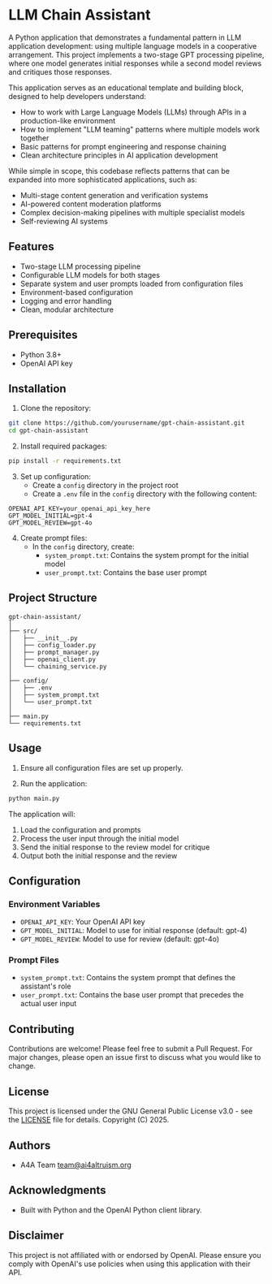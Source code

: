 # LLM Chain Assistant

A Python application that demonstrates a fundamental pattern in LLM application development: using multiple language models in a cooperative arrangement. This project implements a two-stage GPT processing pipeline, where one model generates initial responses while a second model reviews and critiques those responses.

This application serves as an educational template and building block, designed to help developers understand:

- How to work with Large Language Models (LLMs) through APIs in a production-like environment
- How to implement "LLM teaming" patterns where multiple models work together
- Basic patterns for prompt engineering and response chaining
- Clean architecture principles in AI application development

While simple in scope, this codebase reflects patterns that can be expanded into more sophisticated applications, such as:

- Multi-stage content generation and verification systems
- AI-powered content moderation platforms
- Complex decision-making pipelines with multiple specialist models
- Self-reviewing AI systems

## Features

- Two-stage LLM processing pipeline
- Configurable LLM models for both stages
- Separate system and user prompts loaded from configuration files
- Environment-based configuration
- Logging and error handling
- Clean, modular architecture

## Prerequisites

- Python 3.8+
- OpenAI API key

## Installation

1. Clone the repository:
```bash
git clone https://github.com/yourusername/gpt-chain-assistant.git
cd gpt-chain-assistant
```

2. Install required packages:
```bash
pip install -r requirements.txt
```

3. Set up configuration:
   - Create a `config` directory in the project root
   - Create a `.env` file in the `config` directory with the following content:
```
OPENAI_API_KEY=your_openai_api_key_here
GPT_MODEL_INITIAL=gpt-4
GPT_MODEL_REVIEW=gpt-4o
```

4. Create prompt files:
   - In the `config` directory, create:
     - `system_prompt.txt`: Contains the system prompt for the initial model
     - `user_prompt.txt`: Contains the base user prompt

## Project Structure

```
gpt-chain-assistant/
│
├── src/
│   ├── __init__.py
│   ├── config_loader.py
│   ├── prompt_manager.py
│   ├── openai_client.py
│   └── chaining_service.py
│
├── config/
│   ├── .env
│   ├── system_prompt.txt
│   └── user_prompt.txt
│
├── main.py
└── requirements.txt
```

## Usage

1. Ensure all configuration files are set up properly.

2. Run the application:
```bash
python main.py
```

The application will:
1. Load the configuration and prompts
2. Process the user input through the initial model
3. Send the initial response to the review model for critique
4. Output both the initial response and the review

## Configuration

### Environment Variables

- `OPENAI_API_KEY`: Your OpenAI API key
- `GPT_MODEL_INITIAL`: Model to use for initial response (default: gpt-4)
- `GPT_MODEL_REVIEW`: Model to use for review (default: gpt-4o)

### Prompt Files

- `system_prompt.txt`: Contains the system prompt that defines the assistant's role
- `user_prompt.txt`: Contains the base user prompt that precedes the actual user input

## Contributing

Contributions are welcome! Please feel free to submit a Pull Request. For major changes, please open an issue first to discuss what you would like to change.

## License

This project is licensed under the GNU General Public License v3.0 - see the [LICENSE](LICENSE) file for details. Copyright (C) 2025.

## Authors

- A4A Team <team@ai4altruism.org>

## Acknowledgments

- Built with Python and the OpenAI Python client library.

## Disclaimer

This project is not affiliated with or endorsed by OpenAI. Please ensure you comply with OpenAI's use policies when using this application with their API.
